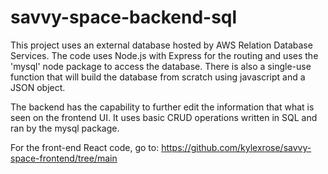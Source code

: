 # savvy-space-backend-sql

This project uses an external database hosted by AWS Relation Database Services.
The code uses Node.js with Express for the routing and uses the 'mysql' node package to access the database.
There is also a single-use function that will build the database from scratch using javascript and a JSON object.

The backend has the capability to further edit the information that what is seen on the frontend UI.
It uses basic CRUD operations written in SQL and ran by the mysql package.

For the front-end React code, go to: https://github.com/kylexrose/savvy-space-frontend/tree/main
